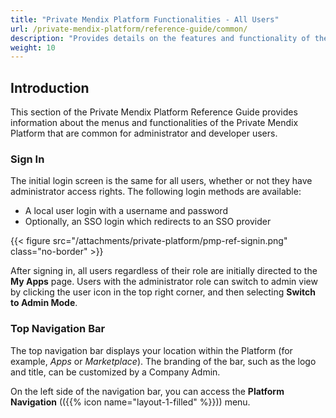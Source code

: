```yaml
---
title: "Private Mendix Platform Functionalities - All Users"
url: /private-mendix-platform/reference-guide/common/
description: "Provides details on the features and functionality of the Private Mendix Platform that are common for all types of users."
weight: 10
---
```


## Introduction

This section of the Private Mendix Platform Reference Guide provides information about the menus and functionalities of the Private Mendix Platform that are common for administrator and developer users.

### Sign In

The initial login screen is the same for all users, whether or not they have administrator access rights. The following login methods are available:

* A local user login with a username and password
* Optionally, an SSO login which redirects to an SSO provider

{{< figure src="/attachments/private-platform/pmp-ref-signin.png" class="no-border" >}}

After signing in, all users regardless of their role are initially directed to the **My Apps** page. Users with the administrator role can switch to admin view by clicking the user icon in the top right corner, and then selecting **Switch to Admin Mode**.

### Top Navigation Bar

The top navigation bar displays your location within the Platform (for example, *Apps* or *Marketplace*). The branding of the bar, such as the logo and title, can be customized by a Company Admin.

On the left side of the navigation bar, you can access the **Platform Navigation** (({{% icon name="layout-1-filled" %}})) menu.